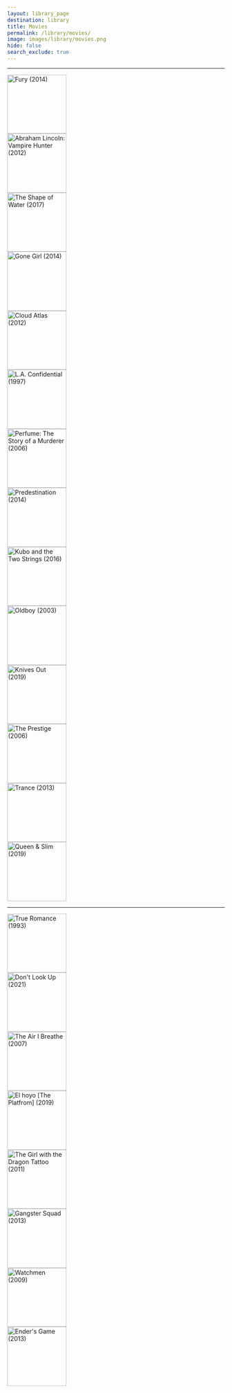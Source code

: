 ```yaml
---
layout: library_page
destination: library
title: Movies
permalink: /library/movies/
image: images/library/movies.png
hide: false
search_exclude: true
---
```


<!-- Movies -->
<hr>

<!-- start movie images -->
<div class="custom-images-style">

<div class="custom-overlay-container">
<a href="https://www.imdb.com/title/tt2713180/" class="no-underline"><img src="https://m.media-amazon.com/images/M/MV5BMjA4MDU0NTUyN15BMl5BanBnXkFtZTgwMzQxMzY4MjE@._V1_.jpg" title="Fury (2014)" style="width:136.51px !important;" ></a>
</div>

<div class="custom-overlay-container">
<a href="https://www.imdb.com/title/tt1611224/" class="no-underline"><img src="https://m.media-amazon.com/images/M/MV5BNjY2Mzc0MDA4NV5BMl5BanBnXkFtZTcwOTg5OTcxNw@@._V1_.jpg" title="Abraham Lincoln: Vampire Hunter (2012)" style="width:136.51px !important;" ></a>
</div>

<div class="custom-overlay-container">
<a href="https://www.imdb.com/title/tt5580390/" class="no-underline"><img src="https://m.media-amazon.com/images/M/MV5BNGNiNWQ5M2MtNGI0OC00MDA2LWI5NzEtMmZiYjVjMDEyOWYzXkEyXkFqcGdeQXVyMjM4NTM5NDY@._V1_.jpg" title="The Shape of Water (2017)" style="width:136.51px !important;" ></a>
</div>

<div class="custom-overlay-container">
<a href="https://www.imdb.com/title/tt2267998/" class="no-underline"><img src="https://m.media-amazon.com/images/M/MV5BMTk0MDQ3MzAzOV5BMl5BanBnXkFtZTgwNzU1NzE3MjE@._V1_.jpg" title="Gone Girl (2014)" style="width:136.51px !important;" ></a>
</div>

<div class="custom-overlay-container">
<a href="https://www.imdb.com/title/tt1371111/" class="no-underline"><img src="https://m.media-amazon.com/images/M/MV5BMTczMTgxMjc4NF5BMl5BanBnXkFtZTcwNjM5MTA2OA@@._V1_.jpg" title="Cloud Atlas (2012)" style="width:136.51px !important;" ></a>
</div>

<div class="custom-overlay-container">
<a href="https://www.imdb.com/title/tt0119488/" class="no-underline"><img src="https://m.media-amazon.com/images/M/MV5BMDQ2YzEyZGItYWRhOS00MjBmLTkzMDUtMTdjYzkyMmQxZTJlXkEyXkFqcGdeQXVyNjU0OTQ0OTY@._V1_UY1200_CR94,0,630,1200_AL_.jpg" title="L.A. Confidential (1997)" style="width:136.51px !important;" ></a>
</div>

<div class="custom-overlay-container">
<a href="https://www.imdb.com/title/tt0396171/" class="no-underline"><img src="https://m.media-amazon.com/images/M/MV5BMTg2Mzk2NjkzNl5BMl5BanBnXkFtZTYwMzIzOTc2._V1_.jpg" title="Perfume: The Story of a Murderer (2006)" style="width:136.51px !important;" ></a>
</div>

<div class="custom-overlay-container">
<a href="https://www.imdb.com/title/tt2397535/" class="no-underline"><img src="https://m.media-amazon.com/images/M/MV5BMTAzODc3NjU1NzNeQTJeQWpwZ15BbWU4MDk5NTQ4NTMx._V1_UY1200_CR91,0,630,1200_AL_.jpg" title="Predestination (2014)" style="width:136.51px !important;" ></a>
</div>

<div class="custom-overlay-container">
<a href="https://www.imdb.com/title/tt4302938/" class="no-underline"><img src="https://m.media-amazon.com/images/M/MV5BMTkzNzIyNzc5MF5BMl5BanBnXkFtZTgwNTcxMDQ4NzE@._V1_.jpg" title="Kubo and the Two Strings (2016)" style="width:136.51px !important;" ></a>
</div>

<div class="custom-overlay-container">
<a href="https://www.imdb.com/title/tt0364569/" class="no-underline"><img src="https://m.media-amazon.com/images/M/MV5BMTI3NTQyMzU5M15BMl5BanBnXkFtZTcwMTM2MjgyMQ@@._V1_UY1200_CR90,0,630,1200_AL_.jpg" title="Oldboy (2003)" style="width:136.51px !important;" ></a>
</div>

<div class="custom-overlay-container">
<a href="https://www.imdb.com/title/tt8946378/" class="no-underline"><img src="https://m.media-amazon.com/images/M/MV5BMGUwZjliMTAtNzAxZi00MWNiLWE2NzgtZGUxMGQxZjhhNDRiXkEyXkFqcGdeQXVyNjU1NzU3MzE@._V1_.jpg" title="Knives Out (2019)" style="width:136.51px !important;" ></a>
</div>

<div class="custom-overlay-container">
<a href="https://www.imdb.com/title/tt0482571/" class="no-underline"><img src="https://m.media-amazon.com/images/M/MV5BMjA4NDI0MTIxNF5BMl5BanBnXkFtZTYwNTM0MzY2._V1_.jpg" title="The Prestige (2006)" style="width:136.51px !important;" ></a>
</div>

<div class="custom-overlay-container">
<a href="https://www.imdb.com/title/tt1924429/" class="no-underline"><img src="https://m.media-amazon.com/images/M/MV5BMjMzNjU1MTg5NF5BMl5BanBnXkFtZTcwMTExMTcwOQ@@._V1_.jpg" title="Trance (2013)" style="width:136.51px !important;" ></a>
</div>

<div class="custom-overlay-container">
<a href="https://www.imdb.com/title/tt8722346/" class="no-underline"><img src="https://m.media-amazon.com/images/M/MV5BMjIzYmJkZmEtM2RkZS00MDA4LTg4NjAtOGRkN2EwZmFmMWE4XkEyXkFqcGdeQXVyNjg2NjQwMDQ@._V1_FMjpg_UY720_.jpg" title="Queen & Slim (2019)" style="width:136.51px !important;" ></a>
</div>

<hr>

<div class="custom-overlay-container">
<a href="https://www.imdb.com/title/tt0108399/" class="no-underline"><img src="https://m.media-amazon.com/images/M/MV5BYWRhYWJjNGEtMjNhNi00NzFkLTk1ZGUtNjNmM2FlNTNhNWRjXkEyXkFqcGdeQXVyNzkwMjQ5NzM@._V1_FMjpg_UX1000_.jpg" title="True Romance (1993)" style="width:136.51px !important;" ></a>
</div>

<div class="custom-overlay-container">
<a href="https://www.imdb.com/title/tt11286314/" class="no-underline"><img src="https://m.media-amazon.com/images/M/MV5BNjZjNDE1NTYtYTgwZS00M2VmLWEyODktM2FlNjhiYTk3OGU2XkEyXkFqcGdeQXVyMTEyMjM2NDc2._V1_.jpg" title="Don't Look Up (2021)" style="width:136.51px !important;" ></a>
</div>

<div class="custom-overlay-container">
<a href="https://www.imdb.com/title/tt0485851/" class="no-underline"><img src="https://m.media-amazon.com/images/M/MV5BMTgyMjgwNjkxOV5BMl5BanBnXkFtZTcwNDU2MzU1MQ@@._V1_FMjpg_UX1000_.jpg" title="The Air I Breathe (2007)" style="width:136.51px !important;" ></a>
</div>

<div class="custom-overlay-container">
<a href="https://www.imdb.com/title/tt8228288/" class="no-underline"><img src="https://m.media-amazon.com/images/M/MV5BMzllNmRjYWItNjlhNS00MjcyLWIyODEtMTg0ZjBiNTNhNzQwXkEyXkFqcGdeQXVyMTAyOTE2ODg0._V1_.jpg" title="El hoyo [The Platfrom] (2019)" style="width:136.51px !important;" ></a>
</div>

<div class="custom-overlay-container">
<a href="https://www.imdb.com/title/tt1568346/" class="no-underline"><img src="https://m.media-amazon.com/images/M/MV5BMTczNDk4NTQ0OV5BMl5BanBnXkFtZTcwNDAxMDgxNw@@._V1_.jpg" title="The Girl with the Dragon Tattoo (2011)" style="width:136.51px !important;" ></a>
</div>

<div class="custom-overlay-container">
<a href="https://www.imdb.com/title/tt1321870/" class="no-underline"><img src="https://m.media-amazon.com/images/M/MV5BMTcwMjAyMTUzMl5BMl5BanBnXkFtZTcwODgxNzk1OA@@._V1_FMjpg_UX1000_.jpg" title="Gangster Squad (2013)" style="width:136.51px !important;" ></a>
</div>

<div class="custom-overlay-container">
<a href="https://www.imdb.com/title/tt0409459/" class="no-underline"><img src="https://m.media-amazon.com/images/M/MV5BY2IzNGNiODgtOWYzOS00OTI0LTgxZTUtOTA5OTQ5YmI3NGUzXkEyXkFqcGdeQXVyNjU0OTQ0OTY@._V1_.jpg" title="Watchmen (2009)" style="width:136.51px !important;" ></a>
</div>

<div class="custom-overlay-container">
<a href="https://www.imdb.com/title/tt1731141/" class="no-underline"><img src="https://m.media-amazon.com/images/M/MV5BMjAzMzI5OTgzMl5BMl5BanBnXkFtZTgwMTU5MTAwMDE@._V1_FMjpg_UX1000_.jpg" title="Ender's Game (2013)" style="width:136.51px !important;" ></a>
</div>

<!-- <div class="custom-overlay-container">
<a href="" class="no-underline"><img src="" title="" style="width:136.51px !important;" ></a>
</div>-->

<!-- end movie images -->
</div>
